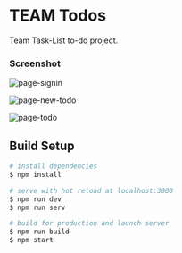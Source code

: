 # TEAM Todos

Team Task-List to-do project.

### Screenshot

![page-signin]

![page-new-todo]

![page-todo]

[page-signin]: https://raw.githubusercontent.com/dvgamerr/web.team-tasklist/master/docs/page-signin.png "Sign In"
[page-new-todo]: https://raw.githubusercontent.com/dvgamerr/web.team-tasklist/master/docs/page-new-todo.png "New Todo"
[page-todo]: https://raw.githubusercontent.com/dvgamerr/web.team-tasklist/master/docs/page-todo.png "Todo List"

## Build Setup

``` bash
# install dependencies
$ npm install

# serve with hot reload at localhost:3000
$ npm run dev
$ npm run serv

# build for production and launch server
$ npm run build
$ npm start
```